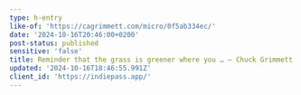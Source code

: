 ```yaml
---
type: h-entry
like-of: 'https://cagrimmett.com/micro/0f5ab334ec/'
date: '2024-10-16T20:46:00+0200'
post-status: published
sensitive: 'false'
title: Reminder that the grass is greener where you … – Chuck Grimmett
updated: '2024-10-16T18:46:55.991Z'
client_id: 'https://indiepass.app/'
---
```


